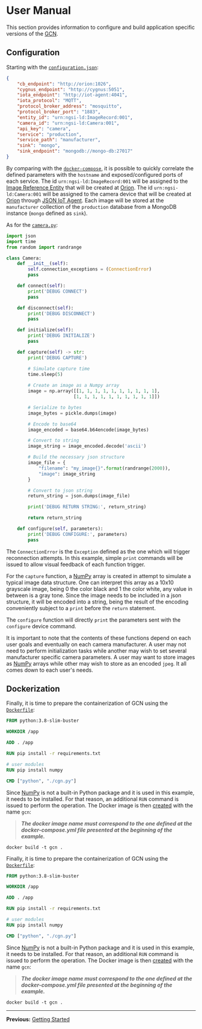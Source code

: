 # User Manual

This section provides information to configure and build application specific versions of the [GCN](../).

## Configuration

Starting with the [`configuration.json`](../configuration/configuration.json):

```json
{
    "cb_endpoint": "http://orion:1026",
    "cygnus_endpoint": "http://cygnus:5051",
    "iota_endpoint": "http://iot-agent:4041",
    "iota_protocol": "MQTT",
    "protocol_broker_address": "mosquitto",
    "protocol_broker_port": "1883",
    "entity_id": "urn:ngsi-ld:ImageRecord:001",
    "camera_id": "urn:ngsi-ld:Camera:001",
    "api_key": "camera",
    "service": "production",
    "service_path": "manufacturer",
    "sink": "mongo",
    "sink_endpoint": "mongodb://mongo-db:27017"
}
```

By comparing with the [`docker-compose`](../docker-compose-yml), it is possible to quickly correlate the defined parameters with the `hostname` and exposed/configured ports of each service. The id `urn:ngsi-ld:ImageRecord:001` will be assigned to the [Image Reference Entity](../data_models/image_reference.json) that will be created at [Orion](https://fiware-orion.readthedocs.io/en/master/). The id `urn:ngsi-ld:Camera:001` will be assigned to the camera device that will be created at [Orion](https://fiware-orion.readthedocs.io/en/master/) through [JSON IoT Agent](https://fiware-iotagent-json.readthedocs.io/en/latest/stepbystep/index.html). Each image will be stored at the `manufacturer` collection of the `production` database from a MongoDB instance (`mongo` defined as `sink`).

As for the [`camera.py`](../gcn_lib/camera.py):

```python
import json
import time
from random import randrange

class Camera:
    def __init__(self):
        self.connection_exceptions = (ConnectionError)
        pass

    def connect(self):
        print('DEBUG CONNECT')
        pass

    def disconnect(self):
        print('DEBUG DISCONNECT')
        pass

    def initialize(self):
        print('DEBUG INITIALIZE')
        pass

    def capture(self) -> str:
        print('DEBUG CAPTURE')

        # Simulate capture time
        time.sleep(5)
        
        # Create an image as a Numpy array
        image = np.array([[1, 1, 1, 1, 1, 1, 1, 1, 1, 1],
                         [1, 1, 1, 1, 1, 1, 1, 1, 1, 1]])

        # Serialize to bytes
        image_bytes = pickle.dumps(image)

        # Encode to base64
        image_encoded = base64.b64encode(image_bytes)

        # Convert to string
        image_string = image_encoded.decode('ascii')

        # Build the necessary json structure
        image_file = {
            "filename": "my_image{}".format(randrange(2000)),
            "image": image_string
        }

        # Convert to json string
        return_string = json.dumps(image_file)

        print('DEBUG RETURN STRING:', return_string)

        return return_string

    def configure(self, parameters):
        print('DEBUG CONFIGURE:', parameters)
        pass
```

The `ConnectionError` is the `Exception` defined as the one which will trigger reconnection attempts. In this example, simple `print` commands will be issued to allow visual feedback of each function trigger.

For the `capture` function, a [NumPy](https://numpy.org/) array is created in attempt to simulate a typical image data structure. One can interpret this array as a 10x10 grayscale image, being 0 the color black and 1 the color white, any value in between is a gray tone. Since the image needs to be included in a json structure, it will be encoded into a string, being the result of the encoding conveniently subject to a `print` before the `return` statement.

The `configure` function will directly `print` the parameters sent with the `configure` device command.

It is important to note that the contents of these functions depend on each user goals and eventually on each camera manufacturer. A user may not need to perform initialization tasks while another may wish to set several manufacturer specific camera parameters. A user may want to store images as [NumPy](https://numpy.org/) arrays while other may wish to store as an encoded `jpeg`. It all comes down to each user's needs.

## Dockerization


Finally, it is time to prepare the containerization of GCN using the [`Dockerfile`](../Dockerfile):

```Dockerfile
FROM python:3.8-slim-buster

WORKDIR /app

ADD . /app

RUN pip install -r requirements.txt

# user modules
RUN pip install numpy

CMD ["python", "./cgn.py"]
```

Since [NumPy](https://numpy.org/) is not a built-in Python package and it is used in this example, it needs to be installed. For that reason, an additional `RUN` command is issued to perform the operation. The Docker image is then [created]((https://docs.docker.com/engine/reference/commandline/build/)) with the name `gcn`:

> ***The docker image name must correspond to the one defined at the docker-compose.yml file presented at the beginning of the example.***

```console
docker build -t gcn .
```

Finally, it is time to prepare the containerization of GCN using the [`Dockerfile`](../Dockerfile):

```Dockerfile
FROM python:3.8-slim-buster

WORKDIR /app

ADD . /app

RUN pip install -r requirements.txt

# user modules
RUN pip install numpy

CMD ["python", "./cgn.py"]
```

Since [NumPy](https://numpy.org/) is not a built-in Python package and it is used in this example, it needs to be installed. For that reason, an additional `RUN` command is issued to perform the operation. The Docker image is then [created]((https://docs.docker.com/engine/reference/commandline/build/)) with the name `gcn`:

> ***The docker image name must correspond to the one defined at the docker-compose.yml file presented at the beginning of the example.***

```console
docker build -t gcn .
```

---

**Previous:** [Getting Started](getting-started.md)
